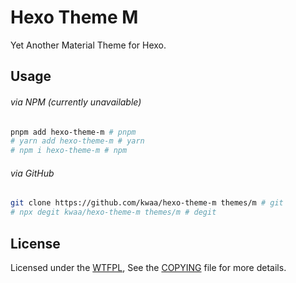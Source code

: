 # Hexo Theme M

Yet Another Material Theme for Hexo.

## Usage

###### via NPM (currently unavailable)

```bash
pnpm add hexo-theme-m # pnpm
# yarn add hexo-theme-m # yarn
# npm i hexo-theme-m # npm
```

###### via GitHub

```bash
git clone https://github.com/kwaa/hexo-theme-m themes/m # git
# npx degit kwaa/hexo-theme-m themes/m # degit
```

## License

Licensed under the [WTFPL](http://www.wtfpl.net), See the [COPYING](COPYING) file for more details.
